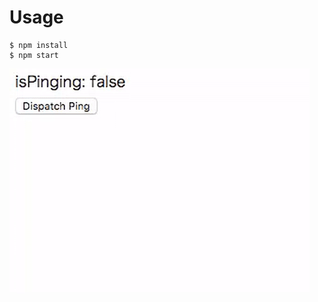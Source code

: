 
# Usage 

```
$ npm install
$ npm start
```

![captrue](https://github.com/inuscript/example-redux-observable-pingpong/blob/master/capture.gif?raw=true)
